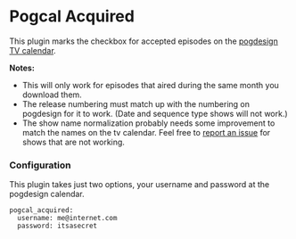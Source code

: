 # Pogcal Acquired
This plugin marks the checkbox for accepted episodes on the [pogdesign TV calendar](http://pogdesign.co.uk/cat).

**Notes:**
- This will only work for episodes that aired during the same month you download them.
- The release numbering must match up with the numbering on pogdesign for it to work. (Date and sequence type shows will not work.)
- The show name normalization probably needs some improvement to match the names on the tv calendar. Feel free to [report an issue](http://flexget.com/newticket) for shows that are not working.

### Configuration
This plugin takes just two options, your username and password at the pogdesign calendar.
```
pogcal_acquired:
  username: me@internet.com
  password: itsasecret
```